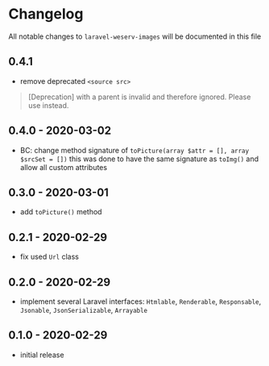 # Changelog

All notable changes to `laravel-weserv-images` will be documented in this file

## 0.4.1

- remove deprecated `<source src>`
> [Deprecation] <source src> with a <picture> parent is invalid and therefore ignored. Please use <source srcset> instead.

## 0.4.0 - 2020-03-02

- BC: change method signature of `toPicture(array $attr = [], array $srcSet = [])`
this was done to have the same signature as `toImg()` and allow all custom attributes

## 0.3.0 - 2020-03-01

- add `toPicture()` method

## 0.2.1 - 2020-02-29

- fix used `Url` class

## 0.2.0 - 2020-02-29

- implement several Laravel interfaces: `Htmlable`, `Renderable`, `Responsable`, `Jsonable`, `JsonSerializable`, `Arrayable`

## 0.1.0 - 2020-02-29

- initial release
